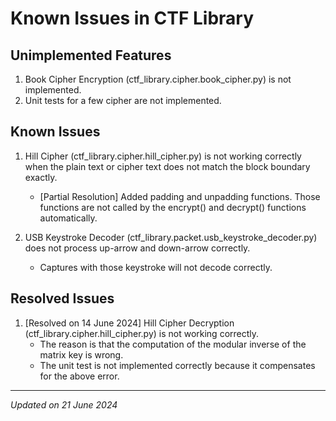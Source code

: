 # Known Issues in CTF Library

## Unimplemented Features

1. Book Cipher Encryption (ctf_library.cipher.book_cipher.py) is not implemented.
1. Unit tests for a few cipher are not implemented.

## Known Issues

1. Hill Cipher (ctf_library.cipher.hill_cipher.py) is not working correctly when the plain text or
cipher text does not match the block boundary exactly.
    - [Partial Resolution] Added padding and unpadding functions. Those functions are not called by the encrypt() and decrypt() functions automatically.

1. USB Keystroke Decoder (ctf_library.packet.usb_keystroke_decoder.py) does not process up-arrow and down-arrow correctly.
    - Captures with those keystroke will not decode correctly.

## Resolved Issues

1. [Resolved on 14 June 2024] Hill Cipher Decryption (ctf_library.cipher.hill_cipher.py) is not working correctly.
    - The reason is that the computation of the modular inverse of the matrix key is wrong.
    - The unit test is not implemented correctly because it compensates for the above error.

***

*Updated on 21 June 2024*
